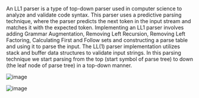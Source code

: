 An LL1 parser is a type of top-down parser used in computer science to analyze and validate code syntax. This parser uses a predictive parsing technique, where the parser predicts the next token in the input stream and matches it with the expected token. Implementing an LL1 parser involves adding Grammar Augmentation, Removing Left Recursion, Removing Left Factoring, Calculating First and Follow sets and constructing a parse table and using it to parse the input. The LL(1) parser implementation utilizes stack and buffer data structures to validate input strings. In this parsing technique we start parsing from the top (start symbol of parse tree) to down (the leaf node of parse tree) in a top-down manner.


![image](https://github.com/vamsi-cse/Projects/assets/96910860/43416924-acf2-49ab-94c9-e6033c0049f0)


![image](https://github.com/vamsi-cse/Projects/assets/96910860/5507e4db-9a79-4e52-95e4-6c2c5a8f6488)

